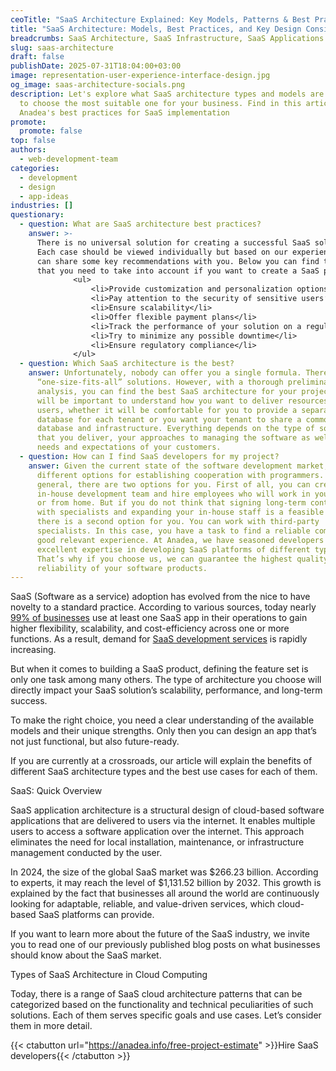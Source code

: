 ```yaml
---
ceoTitle: "SaaS Architecture Explained: Key Models, Patterns & Best Practices"
title: "SaaS Architecture: Models, Best Practices, and Key Design Considerations"
breadcrumbs: SaaS Architecture, SaaS Infrastructure, SaaS Applications
slug: saas-architecture
draft: false
publishDate: 2025-07-31T18:04:00+03:00
image: representation-user-experience-interface-design.jpg
og_image: saas-architecture-socials.png
description: Let's explore what SaaS architecture types and models are and how
  to choose the most suitable one for your business. Find in this article
  Anadea's best practices for SaaS implementation
promote:
  promote: false
top: false
authors:
  - web-development-team
categories:
  - development
  - design
  - app-ideas
industries: []
questionary:
  - question: What are SaaS architecture best practices?
    answer: >-
      There is no universal solution for creating a successful SaaS solution.
      Each case should be viewed individually but based on our experience, we
      can share some key recommendations with you. Below you can find the points
      that you need to take into account if you want to create a SaaS platform:
              <ul>
                  <li>Provide customization and personalization options</li>
                  <li>Pay attention to the security of sensitive users’ data</li>
                  <li>Ensure scalability</li>
                  <li>Offer flexible payment plans</li>
                  <li>Track the performance of your solution on a regular basis and timely update it</li>
                  <li>Try to minimize any possible downtime</li>
                  <li>Ensure regulatory compliance</li>
              </ul>
  - question: Which SaaS architecture is the best?
    answer: Unfortunately, nobody can offer you a single formula. There are no
      “one-size-fits-all” solutions. However, with a thorough preliminary
      analysis, you can find the best SaaS architecture for your project. It
      will be important to understand how you want to deliver resources to
      users, whether it will be comfortable for you to provide a separate
      database for each tenant or you want your tenant to share a common
      database and infrastructure. Everything depends on the type of solutions
      that you deliver, your approaches to managing the software as well as the
      needs and expectations of your customers.
  - question: How can I find SaaS developers for my project?
    answer: Given the current state of the software development market, there are
      different options for establishing cooperation with programmers. But in
      general, there are two options for you. First of all, you can create an
      in-house development team and hire employees who will work in your office
      or from home. But if you do not think that signing long-term contracts
      with specialists and expanding your in-house staff is a feasible idea,
      there is a second option for you. You can work with third-party
      specialists. In this case, you have a task to find a reliable company with
      good relevant experience. At Anadea, we have seasoned developers with
      excellent expertise in developing SaaS platforms of different types.
      That’s why if you choose us, we can guarantee the highest quality and
      reliability of your software products.
---
```

SaaS (Software as a service) adoption has evolved from the nice to have novelty to a standard practice. According to various sources, today nearly [99% of businesses](https://www.saasacademy.com/blog/saas-statistics) use at least one SaaS app in their operations to gain higher flexibility, scalability, and cost-efficiency across one or more functions. As a result, demand for [SaaS development services](https://anadea.info/services/saas-development) is rapidly increasing.

But when it comes to building a SaaS product, defining the feature set is only one task among many others. The type of architecture you choose will directly impact your SaaS solution’s scalability, performance, and long-term success.

To make the right choice, you need a clear understanding of the available models and their unique strengths. Only then you can design an app that’s not just functional, but also future-ready.

If you are currently at a crossroads, our article will explain the benefits of different SaaS architecture types and the best use cases for each of them.

SaaS: Quick Overview

SaaS application architecture is a structural design of cloud-based software applications that are delivered to users via the internet. It enables multiple users to access a software application over the internet. This approach eliminates the need for local installation, maintenance, or infrastructure management conducted by the user.



In 2024, the size of the global SaaS market was $266.23 billion. According to experts, it may reach the level of $1,131.52 billion by 2032. This growth is explained by the fact that businesses all around the world are continuously looking for adaptable, reliable, and value-driven services, which cloud-based SaaS platforms can provide.



If you want to learn more about the future of the SaaS industry, we invite you to read one of our previously published blog posts on what businesses should know about the SaaS market.





Types of SaaS Architecture in Cloud Computing

Today, there is a range of SaaS cloud architecture patterns that can be categorized based on the functionality and technical peculiarities of such solutions. Each of them serves specific goals and use cases. Let’s consider them in more detail.



{{< ctabutton url="https://anadea.info/free-project-estimate" >}}Hire SaaS developers{{< /ctabutton >}}
